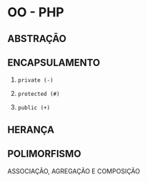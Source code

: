 # OO - PHP

## ABSTRAÇÃO

## ENCAPSULAMENTO

1. `private (-)`

2. `protected (#)`

3. `public (+)`

## HERANÇA

## POLIMORFISMO

ASSOCIAÇÃO, AGREGAÇÃO E COMPOSIÇÃO